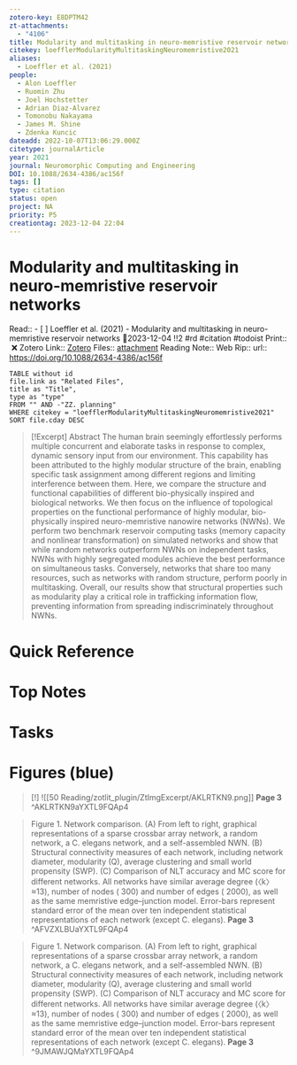 ```yaml
---
zotero-key: E8DPTM42
zt-attachments:
  - "4106"
title: Modularity and multitasking in neuro-memristive reservoir networks
citekey: loefflerModularityMultitaskingNeuromemristive2021
aliases:
  - Loeffler et al. (2021)
people:
  - Alon Loeffler
  - Ruomin Zhu
  - Joel Hochstetter
  - Adrian Diaz-Alvarez
  - Tomonobu Nakayama
  - James M. Shine
  - Zdenka Kuncic
dateadd: 2022-10-07T13:06:29.000Z
citetype: journalArticle
year: 2021
journal: Neuromorphic Computing and Engineering
DOI: 10.1088/2634-4386/ac156f
tags: []
type: citation
status: open
project: NA
priority: P5
creationtag: 2023-12-04 22:04
---
```

# Modularity and multitasking in neuro-memristive reservoir networks
Read:: - [ ] Loeffler et al. (2021) - Modularity and multitasking in neuro-memristive reservoir networks 🛫2023-12-04 !!2 #rd #citation #todoist
Print::  ❌
Zotero Link:: [Zotero](zotero://select/library/items/E8DPTM42) 
Files:: [attachment](<file:///C:/Users/michaelt/Insync/m@tarlton.info/Google%20Drive/06.%20Zotero/storage_new/Neuromorphic%20Computing%20and%20Engineering_2021/Loeffler%20et%20al_2021_Modularity%20and%20multitasking%20in%20neuro-memristive%20reservoir%20networks.pdf>)
Reading Note::
Web Rip::
url:: https://doi.org/10.1088/2634-4386/ac156f

```dataview
TABLE without id
file.link as "Related Files",
title as "Title",
type as "type"
FROM "" AND -"ZZ. planning"
WHERE citekey = "loefflerModularityMultitaskingNeuromemristive2021" 
SORT file.cday DESC
```

> [!Excerpt] Abstract
> The human brain seemingly effortlessly performs multiple concurrent and elaborate tasks in response to complex, dynamic sensory input from our environment. This capability has been attributed to the highly modular structure of the brain, enabling specific task assignment among different regions and limiting interference between them. Here, we compare the structure and functional capabilities of different bio-physically inspired and biological networks. We then focus on the influence of topological properties on the functional performance of highly modular, bio-physically inspired neuro-memristive nanowire networks (NWNs). We perform two benchmark reservoir computing tasks (memory capacity and nonlinear transformation) on simulated networks and show that while random networks outperform NWNs on independent tasks, NWNs with highly segregated modules achieve the best performance on simultaneous tasks. Conversely, networks that share too many resources, such as networks with random structure, perform poorly in multitasking. Overall, our results show that structural properties such as modularity play a critical role in trafficking information flow, preventing information from spreading indiscriminately throughout NWNs.
# Quick Reference

# Top Notes

# Tasks
















# Figures (blue)

> [!]
> ![[50 Reading/zotlit_plugin/ZtImgExcerpt/AKLRTKN9.png]]
> **Page 3**
> ^AKLRTKN9aYXTL9FQAp4

> Figure 1. Network comparison. (A) From left to right, graphical representations of a sparse crossbar array network, a random network, a C. elegans network, and a self-assembled NWN. (B) Structural connectivity measures of each network, including network diameter, modularity (Q), average clustering and small world propensity (SWP). (C) Comparison of NLT accuracy and MC score for different networks. All networks have similar average degree (〈k〉≈13), number of nodes ( 300) and number of edges ( 2000), as well as the same memristive edge–junction model. Error-bars represent standard error of the mean over ten independent statistical representations of each network (except C. elegans).
> **Page 3**
> ^AFVZXLBUaYXTL9FQAp4

> Figure 1. Network comparison. (A) From left to right, graphical representations of a sparse crossbar array network, a random network, a C. elegans network, and a self-assembled NWN. (B) Structural connectivity measures of each network, including network diameter, modularity (Q), average clustering and small world propensity (SWP). (C) Comparison of NLT accuracy and MC score for different networks. All networks have similar average degree (〈k〉≈13), number of nodes ( 300) and number of edges ( 2000), as well as the same memristive edge–junction model. Error-bars represent standard error of the mean over ten independent statistical representations of each network (except C. elegans).
> **Page 3**
> ^9JMAWJQMaYXTL9FQAp4






